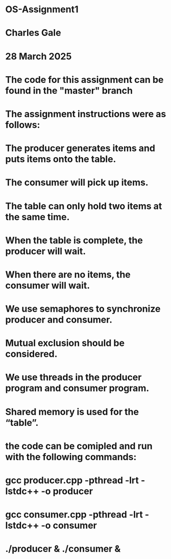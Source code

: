 # OS-Assignment1
# Charles Gale
# 28 March 2025

# The code for this assignment can be found in the "master" branch

# The assignment instructions were as follows:
  # The producer generates items and puts items onto the table. 
  # The consumer will pick up items. 
  # The table can only hold two items at the same time. 
  # When the table is complete, the producer will wait. 
  # When there are no items, the consumer will wait. 
  # We use semaphores to synchronize producer and consumer.  
  # Mutual exclusion should be considered. 
  # We use threads in the producer program and consumer program. 
  # Shared memory is used for the “table”.

# the code can be comipled and run with the following commands:
  # gcc producer.cpp -pthread -lrt -lstdc++ -o producer
  # gcc consumer.cpp -pthread -lrt -lstdc++ -o consumer
  # ./producer & ./consumer &
